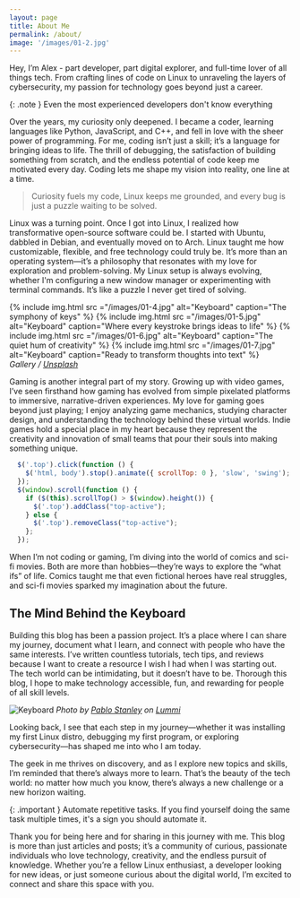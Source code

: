 ```yaml
---
layout: page
title: About Me
permalink: /about/
image: '/images/01-2.jpg'
---
```


Hey, I’m Alex - part developer, part digital explorer, and full-time lover of all things tech. From crafting lines of code on Linux to unraveling the layers of cybersecurity, my passion for technology goes beyond just a career.

{: .note }
Even the most experienced developers don't know everything

Over the years, my curiosity only deepened. I became a coder, learning languages like Python, JavaScript, and C++, and fell in love with the sheer power of programming. For me, coding isn’t just a skill; it’s a language for bringing ideas to life. The thrill of debugging, the satisfaction of building something from scratch, and the endless potential of code keep me motivated every day. Coding lets me shape my vision into reality, one line at a time.

> Curiosity fuels my code, Linux keeps me grounded, and every bug is just a puzzle waiting to be solved.

Linux was a turning point. Once I got into Linux, I realized how transformative open-source software could be. I started with Ubuntu, dabbled in Debian, and eventually moved on to Arch. Linux taught me how customizable, flexible, and free technology could truly be. It’s more than an operating system—it’s a philosophy that resonates with my love for exploration and problem-solving. My Linux setup is always evolving, whether I'm configuring a new window manager or experimenting with terminal commands. It’s like a puzzle I never get tired of solving.

<div class="gallery-box">
  <div class="gallery gallery-columns-2">
    {% include img.html src ="/images/01-4.jpg" alt="Keyboard" caption="The symphony of keys" %}
    {% include img.html src ="/images/01-5.jpg" alt="Keyboard" caption="Where every keystroke brings ideas to life" %}
    {% include img.html src ="/images/01-6.jpg" alt="Keyboard" caption="The quiet hum of creativity" %}
    {% include img.html src ="/images/01-7.jpg" alt="Keyboard" caption="Ready to transform thoughts into text" %}
  </div>
  <em>Gallery / <a href="https://unsplash.com/" target="_blank">Unsplash</a></em>
</div>

Gaming is another integral part of my story. Growing up with video games, I’ve seen firsthand how gaming has evolved from simple pixelated platforms to immersive, narrative-driven experiences. My love for gaming goes beyond just playing; I enjoy analyzing game mechanics, studying character design, and understanding the technology behind these virtual worlds. Indie games hold a special place in my heart because they represent the creativity and innovation of small teams that pour their souls into making something unique.

```js
  $('.top').click(function () {
    $('html, body').stop().animate({ scrollTop: 0 }, 'slow', 'swing');
  });
  $(window).scroll(function () {
    if ($(this).scrollTop() > $(window).height()) {
      $('.top').addClass("top-active");
    } else {
      $('.top').removeClass("top-active");
    };
  });
```

When I’m not coding or gaming, I’m diving into the world of comics and sci-fi movies. Both are more than hobbies—they’re ways to explore the “what ifs” of life. Comics taught me that even fictional heroes have real struggles, and sci-fi movies sparked my imagination about the future.

## The Mind Behind the Keyboard

Building this blog has been a passion project. It’s a place where I can share my journey, document what I learn, and connect with people who have the same interests. I’ve written countless tutorials, tech tips, and reviews because I want to create a resource I wish I had when I was starting out. The tech world can be intimidating, but it doesn’t have to be. Thоrough this blog, I hope to make technology accessible, fun, and rewarding for people of all skill levels.

![Keyboard]({{site.baseurl}}/images/01-3.jpg)
*Photo by [Pablo Stanley](https://www.lummi.ai/photo/contemplative-technicolor-workstation-sonrb) on [Lummi](https://www.lummi.ai/)*

Looking back, I see that each step in my journey—whether it was installing my first Linux distro, debugging my first program, or exploring cybersecurity—has shaped me into who I am today.

The geek in me thrives on discovery, and as I explore new topics and skills, I’m reminded that there’s always more to learn. That’s the beauty of the tech world: no matter how much you know, there’s always a new challenge or a new horizon waiting.

{: .important }
Automate repetitive tasks. If you find yourself doing the same task multiple times, it's a sign you should automate it.

Thank you for being here and for sharing in this journey with me. This blog is more than just articles and posts; it’s a community of curious, passionate individuals who love technology, creativity, and the endless pursuit of knowledge. Whether you’re a fellow Linux enthusiast, a developer looking for new ideas, or just someone curious about the digital world, I’m excited to connect and share this space with you.
